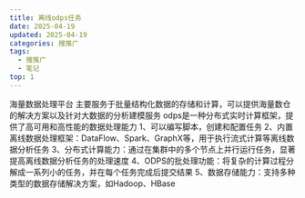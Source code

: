 ```yaml
---
title: 离线odps任务
date: 2025-04-19
updated: 2025-04-19
categories: 搜推广
tags:
  - 搜推广
  - 笔记
top: 1
---
```



海量数据处理平台
主要服务于批量结构化数据的存储和计算，可以提供海量数仓的解决方案以及针对大数据的分析建模服务
odps是一种分布式实时计算框架，提供了高可用和高性能的数据处理能力
1、可以编写脚本，创建和配置任务
2、内置离线数据处理框架：DataFlow、Spark、GraphX等，用于执行流式计算等离线数据分析任务
3、分布式计算能力：通过在集群中的多个节点上并行运行任务，显著提高离线数据分析任务的处理速度
4、ODPS的批处理功能：将复杂的计算过程分解成一系列小的任务，并在每个任务完成后提交结果
5、数据存储能力：支持多种类型的数据存储解决方案，如Hadoop、HBase

